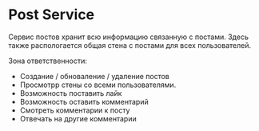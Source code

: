# Post Service

Сервис постов хранит всю информацию связанную с постами. 
Здесь также распологается общая стена с постами для всех пользователей. 

Зона ответственности:
* Создание / обноваление / удаление постов
* Просмотрр стены со всеми пользователями.
* Возможность поставить лайк
* Возможность оставить комментарий
* Смотреть комментарии к посту
* Отвечать на другие комментарии
